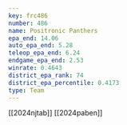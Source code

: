```yaml
---
key: frc486
number: 486
name: Positronic Panthers
epa_end: 14.06
auto_epa_end: 5.28
teleop_epa_end: 6.24
endgame_epa_end: 2.53
winrate: 0.4643
district_epa_rank: 74
district_epa_percentile: 0.4173
type: Team
---
```

[[2024njtab]]
[[2024paben]]
